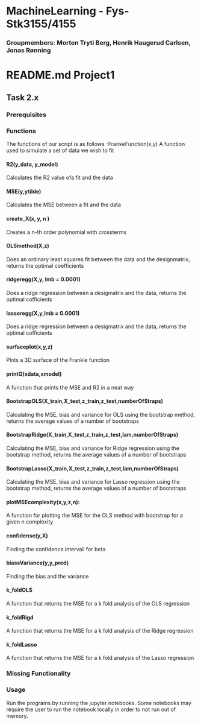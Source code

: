 # MachineLearning - Fys-Stk3155/4155

### Groupmembers: Morten Tryti Berg, Henrik Haugerud Carlsen, Jonas Rønning


# README.md Project1

## Task 2.x

### Prerequisites



### Functions
The functions of our script is as follows
-FrankeFunction(x,y)
  A function used to simulate a set of data we wish to fit
 
 #### R2(y_data, y_model)
Calculates the R2 value ofa fit and the data
 
 #### MSE(y,ytilde)
 Calculates the MSE between a fit and the data

#### create_X(x, y, n )
Creates a n-th order polynomial with crossterms
  
#### OLSmethod(X,z)
Does an ordinary least squares fit between the data and the designmatrix, returns the optimal coefficients
  
#### ridgeregg(X,y, lmb = 0.0001)
Does a ridge regression between a desigmatrix and the data, returns the optimal cofficients
  
#### lassoregg(X,y,lmb = 0.0001)
Does a ridge regression between a desigmatrix and the data, returns the optimal cofficients

#### surfaceplot(x,y,z)
Plots a 3D surface of the Frankie function
  
#### printQ(xdata,xmodel)
 A function that prints the MSE and R2 in a neat way

#### BootstrapOLS(X_train,X_test,z_train,z_test,numberOfStraps)
Calculating the MSE, bias and variance for OLS using the bootstrap method, returns the average values of a number of bootstraps

#### BootstrapRidge(X_train,X_test,z_train,z_test,lam,numberOfStraps)
Calculating the MSE, bias and variance for Ridge regression using the bootstrap method, returns the average values of a number of bootstraps

#### BootstrapLasso(X_train,X_test,z_train,z_test,lam,numberOfStraps)
Calculating the MSE, bias and variance for Lasso regression using the bootstrap method, returns the average values of a number of bootstraps
  
  
#### plotMSEcomplexity(x,y,z,n):
A function for plotting the MSE for the OLS method with bootstrap for a given n complexity
  
#### confidense(y,X)
Finding the confidence intervall for beta
 
 #### biassVariance(y,y_pred)
Finding the bias and the variance

#### k_foldOLS
A function that returns the MSE for a k fold analysis of the OLS regression

#### k_foldRigd
A function that returns the MSE for a k fold analysis of the Ridge regression

#### k_foldLasso
A function that returns the MSE for a k fold analysis of the Lasso regression


### Missing Functionality



### Usage

Run the programs by running the jupyter notebooks. Some notebooks may require the user to run the notebook locally in order to not run out of memory.
